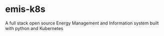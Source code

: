 # emis-k8s
A full stack open source Energy Management and Information system built with python and Kubernetes

